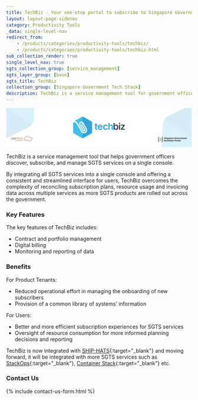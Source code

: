```yaml
---
title: TechBiz - Your one-stop portal to subscribe to Singapore Government Tech Stack (SGTS) Services
layout: layout-page-sidenav
category: Productivity Tools
_data: single-level-nav
redirect_from:
    - /products/categories/productivity-tools/techbiz/
    - /products/categories/productivity-tools/techbiz.html
sub_collection_render: true
single_level_nav: true
sgts_collection_group: [service_management]
sgts_layer_group: [base]
sgts_title: TechBiz
collection_group: [Singapore Government Tech Stack]
description: TechBiz is a service management tool for government officers to manage SGTS services on a single console. Find out more here!
---
```


![TechBiz header banner](/assets/img/Techbiz-NewHeaderBanner.png)

TechBiz is a service management tool that helps government officers discover, subscribe, and manage SGTS services on a single console. 

By integrating all SGTS services into a single console and offering a consistent and streamlined interface for users, TechBiz overcomes the complexity of reconciling subscription plans, resource usage and invoicing data across multiple services as more SGTS products are rolled out across the government.

### Key Features

The key features of TechBiz includes:

- Contract and portfolio management
- Digital billing
- Monitoring and reporting of data

### Benefits

For Product Tenants:
- Reduced operational effort in managing the onboarding of new subscribers
- Provision of a common library of systems’ information

For Users:
- Better and more efficient subscription experiences for SGTS services
- Oversight of resource consumption for more informed planning decisions and reporting

TechBiz is now integrated with [SHIP-HATS](https://www.developer.tech.gov.sg/products/categories/devops/ship-hats/overview.html){:target="\_blank"} and moving forward, it will be integrated with more SGTS services such as [StackOps](https://www.developer.tech.gov.sg/products/categories/devops/stackops/overview.html){:target="\_blank"}, [Container Stack](https://www.developer.tech.gov.sg/products/categories/devops/container-stack/overview.html){:target="\_blank"} etc.

### Contact Us

{% include contact-us-form.html %}
